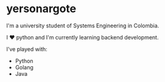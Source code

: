 # yersonargote

I'm a university student of Systems Engineering in Colombia.

I :heart: python and I'm currently learning backend development.

I've played with:

- Python
- Golang
- Java
